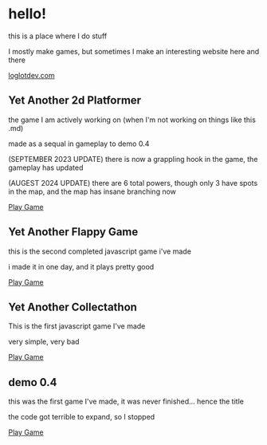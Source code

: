<h1>hello!</h1>
this is a place where I do stuff

I mostly make games, but sometimes I make an interesting website here and there


[loglotdev.com](https://loglot.github.io/)

<h2>Yet Another 2d Platformer</h2>
the game I am actively working on (when I'm not working on things like this .md)

made as a sequal in gameplay to demo 0.4


(SEPTEMBER 2023 UPDATE) there is now a grappling hook in the game, the gameplay has updated

(AUGEST 2024 UPDATE) there are 6 total powers, though only 3 have spots in the map, and the map has insane branching now


[Play Game](https://loglot.github.io/yet-another-2d-platformer/)

<h2>Yet Another Flappy Game</h2>
this is the second completed javascript game i've made

i made it in one day, and it plays pretty good


[Play Game](https://loglot.github.io/Yet-Another-Flappy-Game/)

<h2>Yet Another Collectathon</h2>
This is the first javascript game I've made

very simple, very bad


[Play Game](https://loglot.github.io/Yet-Another-Collectathon/)

<h2>demo 0.4</h2>
this was the first game I've made, it was never finished... hence the title

the code got terrible to expand, so I stopped


[Play Game](https://loglot.github.io/abandoned-game/)
